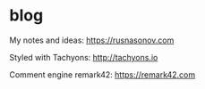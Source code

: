 # blog

My notes and ideas: https://rusnasonov.com

Styled with Tachyons: http://tachyons.io

Comment engine remark42: https://remark42.com

